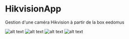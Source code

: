 # HikvisionApp
Gestion d'une caméra Hikvision à partir de la box eedomus

![alt text](https://img.shields.io/github/release/Thibautg16/HikvisionApp.svg?style=for-the-badge)
![alt text](https://img.shields.io/github/license/Thibautg16/HikvisionApp.svg?style=for-the-badge)
![alt text](https://img.shields.io/badge/Status-Prod-green.svg?style=for-the-badge)
![alt text](https://img.shields.io/badge/twitter-@Thibautg16-blue.svg?style=for-the-badge)
